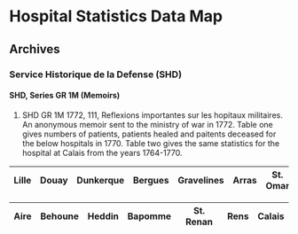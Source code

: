 # Hospital Statistics Data Map 

## Archives 

### Service Historique de la Defense (SHD)

#### SHD, Series GR 1M (Memoirs) 
1. SHD GR 1M 1772, 111, Reflexions importantes sur les hopitaux militaires. An anonymous memoir sent to the ministry of war in 1772. Table one gives numbers of patients, patients healed and paitents deceased for the below hospitals in 1770. Table two gives the same statistics for the hospital at Calais from the years 1764-1770.  

Lille|Douay|Dunkerque|Bergues|Gravelines|Arras|St. Omar|
-----|-----|---------|-------|----------|-----|--------|

Aire|Behoune|Heddin|Bapomme|St. Renan|Rens|Calais|
----|-------|------|-------|---------|----|------|
